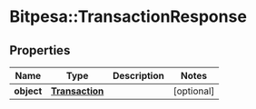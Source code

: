 # Bitpesa::TransactionResponse

## Properties
Name | Type | Description | Notes
------------ | ------------- | ------------- | -------------
**object** | [**Transaction**](Transaction.md) |  | [optional] 


